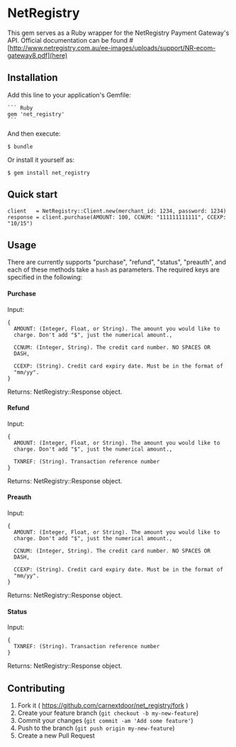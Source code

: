 # NetRegistry

This gem serves as a Ruby wrapper for the NetRegistry Payment Gateway's
API. Official documentation can be found #[http://www.netregistry.com.au/ee-images/uploads/support/NR-ecom-gateway8.pdf](here)

## Installation

Add this line to your application's Gemfile:

    ``` Ruby
    gem 'net_registry'
    ```

And then execute:

    $ bundle

Or install it yourself as:

    $ gem install net_registry

## Quick start

    client   = NetRegistry::Client.new(merchant_id: 1234, password: 1234)
    response = client.purchase(AMOUNT: 100, CCNUM: "111111111111", CCEXP: "10/15")

## Usage

There are currently supports "purchase", "refund", "status", "preauth",
and each of these methods take a `hash` as parameters. The required keys
are specified in the following:

#### Purchase

Input:

    {
      AMOUNT: (Integer, Float, or String). The amount you would like to
      charge. Don't add "$", just the numerical amount.,

      CCNUM: (Integer, String). The credit card number. NO SPACES OR
      DASH,

      CCEXP: (String). Credit card expiry date. Must be in the format of
      "mm/yy".
    }

Returns: NetRegistry::Response object.

#### Refund

Input:

    {
      AMOUNT: (Integer, Float, or String). The amount you would like to
      charge. Don't add "$", just the numerical amount.,

      TXNREF: (String). Transaction reference number
    }

Returns: NetRegistry::Response object.

#### Preauth

Input:

    {
      AMOUNT: (Integer, Float, or String). The amount you would like to
      charge. Don't add "$", just the numerical amount.,

      CCNUM: (Integer, String). The credit card number. NO SPACES OR
      DASH,

      CCEXP: (String). Credit card expiry date. Must be in the format of
      "mm/yy".
    }

Returns: NetRegistry::Response object.

#### Status

Input:

    {
      TXNREF: (String). Transaction reference number
    }

Returns: NetRegistry::Response object.

## Contributing

1. Fork it ( https://github.com/carnextdoor/net_registry/fork )
2. Create your feature branch (`git checkout -b my-new-feature`)
3. Commit your changes (`git commit -am 'Add some feature'`)
4. Push to the branch (`git push origin my-new-feature`)
5. Create a new Pull Request
